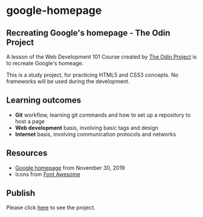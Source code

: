 # google-homepage

## Recreating Google's homepage - The Odin Project

A lesson of the Web Development 101 Course created by [The Odin Project](https://www.theodinproject.com/courses/web-development-101/) is to recreate Google's homeage.

This is a study project, for practicing HTML5 and CSS3 concepts. No frameworks will be used during the development.

## Learning outcomes

* **Git** workflow, learning git commands and how to set up a repository to host a page
* **Web development** basis, involving basic tags and design
* **Internet** basis, involving communication protocols and networks

## Resources
* [Google homepage](https://web.archive.org/web/20191130234759/https://www.google.com/) from November 30, 2019
* Icons from [Font Awesome](https://fontawesome.com/icons)

## Publish
Please click [here](https://radiegues06.github.io/google-homepage/) to see the project.
